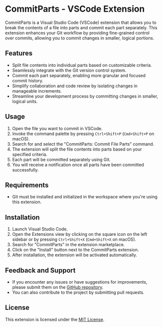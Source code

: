 # CommitParts - VSCode Extension

CommitParts is a Visual Studio Code (VSCode) extension that allows you to break the contents of a file into parts and commit each part separately. This extension enhances your Git workflow by providing fine-grained control over commits, allowing you to commit changes in smaller, logical portions.

## Features

- Split file contents into individual parts based on customizable criteria.
- Seamlessly integrate with the Git version control system.
- Commit each part separately, enabling more granular and focused commit history.
- Simplify collaboration and code review by isolating changes in manageable increments.
- Streamline your development process by committing changes in smaller, logical units.

## Usage

1. Open the file you want to commit in VSCode.
2. Invoke the command palette by pressing `Ctrl+Shift+P` (`Cmd+Shift+P` on macOS).
3. Search for and select the "CommitParts: Commit File Parts" command.
4. The extension will split the file contents into parts based on your specified criteria.
5. Each part will be committed separately using Git.
6. You will receive a notification once all parts have been committed successfully.

## Requirements

- Git must be installed and initialized in the workspace where you're using this extension.

## Installation

1. Launch Visual Studio Code.
2. Open the Extensions view by clicking on the square icon on the left sidebar or by pressing `Ctrl+Shift+X` (`Cmd+Shift+X` on macOS).
3. Search for "CommitParts" in the extension marketplace.
4. Click on the "Install" button next to the CommitParts extension.
5. After installation, the extension will be activated automatically.

## Feedback and Support

- If you encounter any issues or have suggestions for improvements, please submit them on the [GitHub repository](https://github.com/your-username/commitparts).
- You can also contribute to the project by submitting pull requests.

## License

This extension is licensed under the [MIT License](LICENSE).
